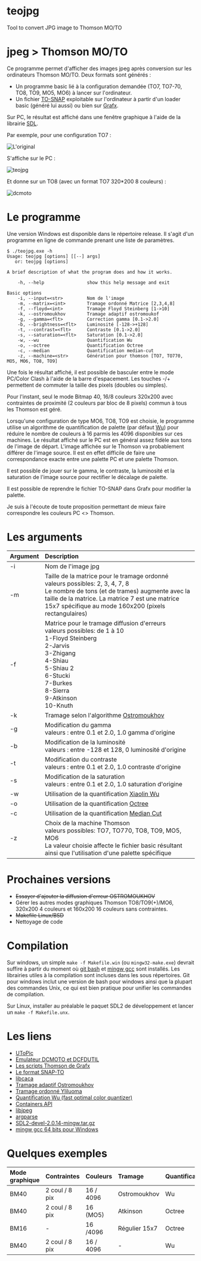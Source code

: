 # teojpg
Tool to convert JPG image to Thomson MO/TO



# jpeg > Thomson MO/TO
Ce programme permet d'afficher des images jpeg après conversion sur les ordinateurs Thomson MO/TO.
Deux formats sont générés :
* Un programme basic lié à la configuration demandée (TO7, TO7-70, TO8, TO9, MO5, MO6) à lancer sur l'ordinateur.
* Un fichier [TO-SNAP](http://collection.thomson.free.fr/code/articles/prehisto_bulletin/page.php?XI=0&XJ=13) exploitable sur l'ordinateur à partir d'un loader basic (généré lui aussi) ou bien sur [Grafx](http://grafx2.chez.com/).

Sur PC, le résultat est affiché dans une fenêtre graphique à l'aide de la librairie [SDL](https://www.libsdl.org/).

Par exemple, pour une configuration TO7 :

![L'original](/samples/KennyMcCormick_small.jpg)

S'affiche sur le PC :

![teojpg](/samples/kenny_res.png)

Et donne sur un TO8 (avec un format TO7 320*200 8 couleurs) :

![dcmoto](/samples/ken_emul.png)

# Le programme
Une version Windows est disponible dans le répertoire release.
Il s'agit d'un programme en ligne de commande prenant une liste de paramètres.


	$ ./teojpg.exe -h
	Usage: teojpg [options] [[--] args]
	   or: teojpg [options]

	A brief description of what the program does and how it works.

		-h, --help                show this help message and exit

	Basic options
		-i, --input=<str>         Nom de l'image
		-m, --matrix=<int>        Tramage ordonné Matrice [2,3,4,8]
		-f, --floyd=<int>         Tramage Floyd Steinberg [1->10]
		-k, --ostromoukhov        Tramage adaptif ostromoukof
		-g, --gamma=<flt>         Correction gamma [0.1->2.0]
		-b, --brightness=<flt>    Luminosité [-128->+128]
		-t, --contrast=<flt>      Contraste [0.1->2.0]
		-s, --saturation=<flt>    Saturation [0.1->2.0]
		-w, --wu                  Quantification Wu
		-o, --octree              Quantification Octree
		-c, --median              Quantification median-cut
		-z, --machine=<str>       Génération pour thomson [TO7, TO770, MO5, MO6, TO8, TO9]


Une fois le résultat affiché, il est possible de basculer entre le mode PC/Color Clash à l'aide de la barre d'espacement.
Les touches -/+ permettent de commuter la taille des pixels (doubles ou simples).

Pour l'instant, seul le mode Bitmap 40, 16/8 couleurs 320x200 avec contraintes de proximité (2 couleurs par bloc de 8 pixels) commun à tous les Thomson est géré.

Lorsqu'une configuration de type MO6, TO8, TO9 est choisie, le programme utilise un algorithme de quantification de palette (par défaut [Wu](https://www.ece.mcmaster.ca/~xwu/cq.c)) pour réduire le nombre de couleurs à 16 parmis les 4096 disponibles sur ces machines. Le résultat affiché sur le PC est en général assez fidèle aux tons de l'image de départ. L'image affichée sur le Thomson va probablement différer de l'image source. Il est en effet difficile de faire une correspondance exacte entre une palette PC et une palette Thomson.

Il est possible de jouer sur le gamma, le contraste, la luminosité et la saturation de l'image source pour rectifier le décalage de palette.

Il est possible de reprendre le fichier TO-SNAP dans Grafx pour modifier la palette.

Je suis à l'écoute de toute proposition permettant de mieux faire correspondre les couleurs PC <> Thomson.

# Les arguments

| Argument       | Description         |
| :------------- | :----------         |
|-i              |Nom de l'image jpg                                   |
|-m              |Taille de la matrice pour le tramage ordonné<br>valeurs possibles: 2, 3, 4, 7, 8<br>Le nombre de tons (et de trames) augmente avec la taille de la matrice. La matrice 7 est une matrice 15x7 spécifique au mode 160x200 (pixels rectangulaires) |
|-f              |Matrice pour le tramage diffusion d'erreurs<br>valeurs possibles: de 1 à 10<br>1-Floyd Steinberg<br>2-Jarvis<br>3-Zhigang<br>4-Shiau<br>5-Shiau 2<br>6-Stucki<br>7-Burkes<br>8-Sierra<br>9-Atkinson<br>10-Knuth|
|-k              |Tramage selon l'algorithme [Ostromoukhov](https://perso.liris.cnrs.fr/victor.ostromoukhov/publications/pdf/SIGGRAPH01_varcoeffED.pdf)           |
|-g              |Modification du gamma<br>valeurs : entre 0.1 et 2.0, 1.0 gamma d'origine           |
|-b              |Modification de la luminosité<br>valeurs : entre -128 et 128, 0 luminosité d'origine       |
|-t              |Modification du contraste<br>valeurs : entre 0.1 et 2.0, 1.0 contraste d'origine           |
|-s              |Modification de la saturation<br>valeurs : entre 0.1 et 2.0, 1.0 saturation d'origine           |
|-w              |Utilisation de la quantification [Xiaolin Wu](https://www.ece.mcmaster.ca/~xwu/cq.c)         |
|-o              |Utilisation de la quantification [Octree](https://fr.wikipedia.org/wiki/Octree)         |
|-c              |Utilisation de la quantification [Median Cut](https://en.wikipedia.org/wiki/Median_cut)         |
|-z              |Choix de la machine Thomson<br>valeurs possibles: TO7, TO770, TO8, TO9, MO5, MO6<br>La valeur choisie affecte le fichier basic résultant ainsi que l'utilisation d'une palette spécifique|

# Prochaines versions
- ~~Essayer d'ajouter la diffusion d'erreur OSTROMOUKHOV~~
- Gérer les autres modes graphiques Thomson TO8/TO9(+)/MO6, 320x200 4 couleurs et 160x200 16 couleurs sans contraintes.
- ~~Makefile Linux/BSD~~
- Nettoyage de code

# Compilation
Sur windows, un simple ``make -f Makefile.win`` (ou ``mingw32-make.exe``) devrait suffire à partir du moment où [git bash](https://git-scm.com/download/win) et [mingw gcc](https://sourceforge.net/projects/mingw-w64/files/Toolchains%20targetting%20Win64/) sont installés. Les librairies utiles à la compilation sont incluses dans les sous répertoires. Git pour windows inclut une version de bash pour windows ainsi que la plupart des commandes Unix, ce qui est bien pratique pour unifier les commandes de compilation.

Sur Linux, installer au préalable le paquet SDL2 de développement et lancer un ``make -f Makefile.unx``.

# Les liens
- [UToPic](https://github.com/Samuel-DEVULDER/UToPiC)
- [Emulateur DCMOTO et DCFDUTIL](http://dcmoto.free.fr/emulateur/index.html)
- [Les scripts Thomson de Grafx](https://gitlab.com/GrafX2/grafX2/-/tree/master/share/grafx2/scripts/samples/picture/thomson)
- [Le format SNAP-TO](http://collection.thomson.free.fr/code/articles/prehisto_bulletin/page.php?XI=0&XJ=13)
- [libcaca](http://caca.zoy.org/wiki/libcaca/study/introduction)
- [Tramage adaptif Ostromoukhov](https://perso.liris.cnrs.fr/victor.ostromoukhov/publications/pdf/SIGGRAPH01_varcoeffED.pdf)
- [Tramage ordonné Yliluoma](https://bisqwit.iki.fi/story/howto/dither/jy/)
- [Quantification Wu (fast optimal color quantizer)](https://www.ece.mcmaster.ca/~xwu/)
- [Containers API](https://github.com/bkthomps/Containers)
- [libjpeg](https://sourceforge.net/projects/libjpeg/files/libjpeg/6b/)
- [argparse](https://github.com/cofyc/argparse)
- [SDL2-devel-2.0.14-mingw.tar.gz](https://www.libsdl.org/download-2.0.php)
- [mingw gcc 64 bits pour Windows](https://sourceforge.net/projects/mingw-w64/files/Toolchains%20targetting%20Win64/)


# Quelques exemples

| Mode graphique | Contraintes     |Couleurs      | Tramage           | Quantification | Résultat       |
| :------------- | :----------     | :----------  | :----------    | :----------    | :----------    |
|      BM40      | 2 coul / 8 pix   |16 / 4096       | Ostromoukhov    | Wu             |![](/samples/nimoy_ostro_to9.png)|
|      BM40      | 2 coul / 8 pix   |16 (MO5)        | Atkinson        | Octree         |![](/samples/arcadia_atk.png)|
|      BM16      | -                |16 /4096    | Régulier 15x7       | Octree         |![](/samples/actarus.png)|
|      BM40      | 2 coul / 8 pix   |16 / 4096       | -               | Wu             |![](/samples/dualail.png)|
